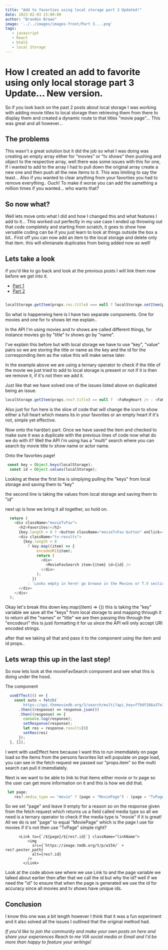 ```yaml
---
title: "Add to favorties using local storage part 3 Updated!"
date: 2023-02-03 15:00:00
author: "Brandon Brown"
image: '../../images/images-front/Part 3....png'
tags:
   - javascript
   - React
   - html5
   - local Storage
---
```


# How I created an add to favorite using only local storage part 3 Update... New version.

So if you look back on the past 2 posts about local storage I was working with adding movie titles to local storage then retrieving them from there to display them and created a dynamic route to that titles "movie page"... This was great and all however...

## The problems

This wasn't a great solution but it did the job so what I was doing was creating an empty array either for "movies" or "tv shows" then pushing and object to the respective array, well there was some issues with this for one, If i wanted to add to the array I had to pull down the original array create a new one and then push all the new items to it. This was limiting to say the least... Also if you wanted to clear anything from your favorties you had to remove everything.. Ouch! To make it worse you can add the samething a million times if you wanted... who wants that?

## So now what?

Well lets move onto what I did and how I changed this and what features I add to it... This worked out perfectly in my use case I ended up throwing out that code completely and starting from scratch, it goes to show how versatile coding can be if you just learn to look at  things outside the box a bit.. First off you can now add an item to the local storage and delete only that item. this will elimianate duplicates from being added now as well! 

## Lets take a look 
if you'd like to go back and look at the previous posts I will link them now before we get into it.

- [Part 1](https://www.jrdevsblog.com/add-to-favorties-using-local-storage-part-1/)
- [Part 2](https://www.jrdevsblog.com/add-to-favorties-using-local-storage-part-2/)

```js

localStorage.getItem(props.res.title) === null ? localStorage.setItem(props.res.title, props.res.id): localStorage.removeItem(props.res.title);

```

So what is happeneing here is I have two separate components. One for movies and one for tv shows let me explain.. 

In the API I'm using movies and tv shows are called different things, for instance movies go by "title" tv shows go by "name".

I've explain this before but with local storage we have to use "key", "value" pairs so we are storing the title or name as the key and the id for the corresponding item as the value this will make sense later.

In the example above we are using a ternary operator to check if the title of the movie we just tried to add to local storage is present or not if it is then we remove it, if it's not then we add it. 

Just like that we have solved one of the issues listed above on duplicated being an issue.

```js
localStorage.getItem(props.res?.title) == null ?  <FaRegHeart /> : <FaHeart /> 
```

Also just for fun here is the slice of code that will change the icon to show either a full heart which means its in your favorites or an empty heart if it's not, simple yet effective.

Now onto the hard(er) part. Once we have saved the item and checked to make sure it was a duplicate with the previous lines of code now what do we do with it? Well the API i'm using has a "multi" search where you can search by movie title tv show name or actor name.

Onto the favorties page!

```js
 const key = Object.keys(localStorage); 
  const id = Object.values(localStorage);
```

Looking at these the first line is simplying pulling the "keys" from local storage and saving them to "key"

the second line is taking the values from local storage and saving them to "id"

next up is how we bring it all together, so hold on.

```js
  return (
    <div className="movieTvFav">
      <h2>Favorites!</h2> 
      {key.length > 0 ? <button className="movieTvFav-button" onClick={clearAll}>Clear all</button> : ""}
      <div className="tv-results">
        {key.length > 0
          ? key.map((item) => {
              encodeURI(item);
              return (
                <div>
                  <MovieFavSearch item={item} id={id} />
                </div>
              );
            })
          : `Looks empty in here! go browse in the Movies or T.V sections to add something!`}
      </div>
    </div>
  );
```

Okay let's break this down key.map((item) => {}) this is taking the "key" variable we save all the "keys" from local storage to and mapping through it to return all the "names" or "title" we are then passing this through the "encodeuri" this is justi formatting it for us since the API will only accept URI encoded strings.

after that we taking all that and pass it to the <movieFavSearch> component using the item and id props..

## Lets wrap this up in the last step!

So now lets look at the movieFavSearch component and see what this is doing under the hood.

The component 

```js
  useEffect(() => {
    const auto = fetch(`
        https://api.themoviedb.org/3/search/multi?api_key=f79df266a37e366257a09e6b64a14de9&language=en-US&query=${props.item}&page=1&include_adult=false`)
      .then((response) => response.json())
      .then((response) => {
        console.log(response);
        setResponse(response);
        let res = response.results[0]
        setRes(res)
      });
  }, []);

```

I went with useEffect here because I want this to run imemdiately on page load so the items from the persons favorites list will populate on page load, you can see in the fetch request we passed our "props.item" so the multi search can pull it imemdiately.

Next is we want to be able to link to that items either movie or tv page so the user can get more information on it and this is how we did that.

```js
 let page;
    res?.media_type == "movie" ? (page = "MoviePage") : (page = "TvPage");

 ```

 So we set "page" and leave it empty for a reason so on the response given from the fetch request which returns us a field called media type so all we need is a ternary operator to check if the media type is "movie" if it is great! All we do is set "page" to equal "MoviePage" which is the page I use for movies if it's not then use "TvPage" simple right?

```
      <Link to={`/${page}/${res?.id}`} className="linkName">
          <img
            src={`https://image.tmdb.org/t/p/w154/` + res?.poster_path}
            alt={res?.id}
          />
        </Link>
```

Look at the code above see where we use Link to and the page variable we talked about earlier then after that we call the id but why the id? well if we need the "id" to ensure that when the page is generated we use the id for accuracy since all movies and tv shows have unique ids.

## Conclusion

I know this one was a bit length however I think that it was a fun experiment and it also solved all the issues I outlined that the original method had.

*If you'd like to join the community and make your own posts on here and share your experiences Reach to me VIA social media or Email and I'd be more than happy to feature your writings!* 













 